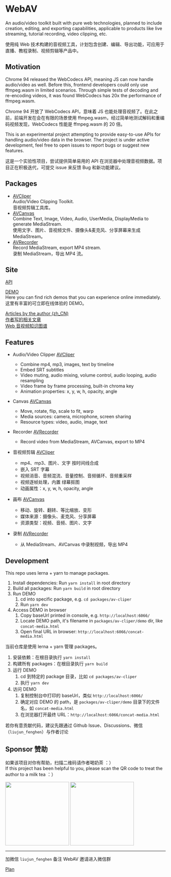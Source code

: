 # WebAV

An audio/video toolkit built with pure web technologies, planned to include creation, editing, and exporting capabilities, applicable to products like live streaming, tutorial recording, video clipping, etc.

使用纯 Web 技术构建的音视频工具，计划包含创建、编辑、导出功能，可应用于直播、教程录制、视频剪辑等产品中。

## Motivation

Chrome 94 released the WebCodecs API, meaning JS can now handle audio/video as well. Before this, frontend developers could only use ffmpeg.wasm in limited scenarios. Through simple tests of decoding and re-encoding videos, it was found WebCodecs has 20x the performance of ffmpeg.wasm.

Chrome 94 开放了 WebCodecs API，意味着 JS 也能处理音视频了。在此之前，前端开发在会在有限的场景使用 ffmpeg.wasm，经过简单地测试解码和重编码视频发现，WebCodecs 性能是 ffmpeg.wasm 的 20 倍。

This is an experimental project attempting to provide easy-to-use APIs for handling audio/video data in the browser. The project is under active development, feel free to open issues to report bugs or suggest new features.

这是一个实验性项目，尝试提供简单易用的 API 在浏览器中处理音视频数据。项目正在积极迭代，可提交 issue 来反馈 Bug 和新功能建议。

## Packages

- [AVCliper](packages/av-cliper/README.md)  
  Audio/Video Clipping Toolkit.  
  音视频剪辑工具库。
- [AVCanvas](packages/av-canvas/README.md)  
  Combine Text, Image, Video, Audio, UserMedia, DisplayMedia to generate MediaStream.  
  使用文字、图片、音视频文件、摄像头&麦克风、分享屏幕来生成 MediaStream。
- [AVRecorder](packages/av-recorder/README.md)  
  Record MediaStream, export MP4 stream.  
  录制 MediaStream，导出 MP4 流。

## Site

[API](https://hughfenghen.github.io/WebAV/guide)

[DEMO](https://hughfenghen.github.io/WebAV/demo/)  
Here you can find rich demos that you can experience online immediately.  
这里有丰富的可立即在线体验的 DEMO。

[Articles by the author (zh_CN)](https://hughfenghen.github.io/WebAV/article)  
[作者写的相关文章](https://hughfenghen.github.io/WebAV/article)  
[Web 音视频知识图谱](https://github.com/hughfenghen/WebAV-KnowledgeGraph)

## Features

- Audio/Video Clipper [AVCliper](packages/av-cliper/README.md)
  - Combine mp4, mp3, images, text by timeline
  - Embed SRT subtitles
  - Video muting, audio mixing, volume control, audio looping, audio resampling
  - Video frame by frame processing, built-in chroma key
  - Animation properties: x, y, w, h, opacity, angle
- Canvas [AVCanvas](packages/av-canvas/README.md)
  - Move, rotate, flip, scale to fit, warp
  - Media sources: camera, microphone, screen sharing
  - Resource types: video, audio, image, text
- Recorder [AVRecorder](packages/av-recorder/README.md)

  - Record video from MediaStream, AVCanvas, export to MP4

- 音视频剪辑 [AVCliper](packages/av-cliper/README.md)
  - mp4、mp3、图片、文字 按时间线合成
  - 嵌入 SRT 字幕
  - 视频消音、音频混流、音量控制、音频循环、音频重采样
  - 视频逐帧处理，内置 绿幕抠图
  - 动画属性：x, y, w, h, opacity, angle
- 画布 [AVCanvas](packages/av-canvas/README.md)
  - 移动、旋转、翻转、等比缩放、变形
  - 媒体来源：摄像头、麦克风、分享屏幕
  - 资源类型：视频、音频、图片、文字
- 录制 [AVRecorder](packages/av-recorder/README.md)
  - 从 MediaStream、AVCanvas 中录制视频，导出 MP4

## Development

This repo uses lerna + yarn to manage packages.

1. Install dependencies: Run `yarn install` in root directory
2. Build all packages: Run `yarn build` in root directory
3. Run DEMO
   1. cd into specific package, e.g. `cd packages/av-cliper`
   2. Run `yarn dev`
4. Access DEMO in browser
   1. Copy baseUrl printed in console, e.g. `http://localhost:6066/`
   2. Locate DEMO path, it's filename in `packages/av-cliper/demo` dir, like `concat-media.html`
   3. Open final URL in browser: `http://localhost:6066/concat-media.html`

当前仓库是使用 lerna + yarn 管理 packages。

1. 安装依赖：在根目录执行 `yarn install`
2. 构建所有 packages：在根目录执行 `yarn build`
3. 运行 DEMO
   1. cd 到特定的 package 目录，比如 `cd packages/av-cliper`
   2. 执行 `yarn dev`
4. 访问 DEMO
   1. 复制控制台中打印的 baseUrl，类似 `http://localhost:6066/`
   2. 确定对应 DEMO 的 path，是 `packages/av-cliper/demo` 目录下的文件名，如 `concat-media.html`
   3. 在浏览器打开最终 URL：`http://localhost:6066/concat-media.html`

若你有意贡献代码，建议先跟通过 Github Issue、Discussions、微信（`liujun_fenghen`）与作者讨论

## Sponsor 赞助

如果该项目对你有帮助，扫描二维码请作者喝奶茶 ：）  
If this project has been helpful to you, please scan the QR code to treat the author to a milk tea ：）

<img src="https://github.com/hughfenghen/WebAV/assets/3307051/4b25836a-3f85-4160-b0bf-6c8360fad9a4" width=200 />
<img src="https://github.com/hughfenghen/WebAV/assets/3307051/b0d8ff07-71c9-46c1-af33-019420d17c06" width=200 />

---

加微信 `liujun_fenghen` 备注 WebAV 邀请进入微信群

[Plan](./plan.md)
